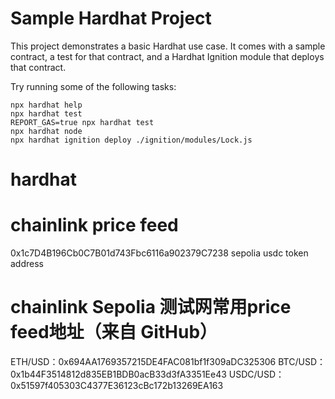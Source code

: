 # Sample Hardhat Project

This project demonstrates a basic Hardhat use case. It comes with a sample contract, a test for that contract, and a Hardhat Ignition module that deploys that contract.

Try running some of the following tasks:

```shell
npx hardhat help
npx hardhat test
REPORT_GAS=true npx hardhat test
npx hardhat node
npx hardhat ignition deploy ./ignition/modules/Lock.js
```
# hardhat

# chainlink price feed
0x1c7D4B196Cb0C7B01d743Fbc6116a902379C7238  sepolia usdc token address

# chainlink Sepolia 测试网常用price feed地址（来自 GitHub）
ETH/USD：0x694AA1769357215DE4FAC081bf1f309aDC325306
BTC/USD：0x1b44F3514812d835EB1BDB0acB33d3fA3351Ee43
USDC/USD：0x51597f405303C4377E36123cBc172b13269EA163
